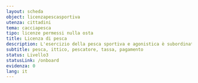 ```yaml
---
layout: scheda
object: licenzapescasportiva
utenza: cittadini
tema: cacciapesca
tipo: licenze permessi nulla osta
title: Licenza di pesca
description: L'esercizio della pesca sportiva e agonistica è subordinato al possesso della licenza
subtitle: pesca, ittico, pescatore, tassa, pagamento
status: Livello3
statusLink: /onboard
evidenza: 0
lang: it
---
```

